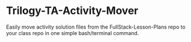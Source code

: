 # Trilogy-TA-Activity-Mover
Easily move activity solution files from the FullStack-Lesson-Plans repo to your class repo in one simple bash/terminal command.
